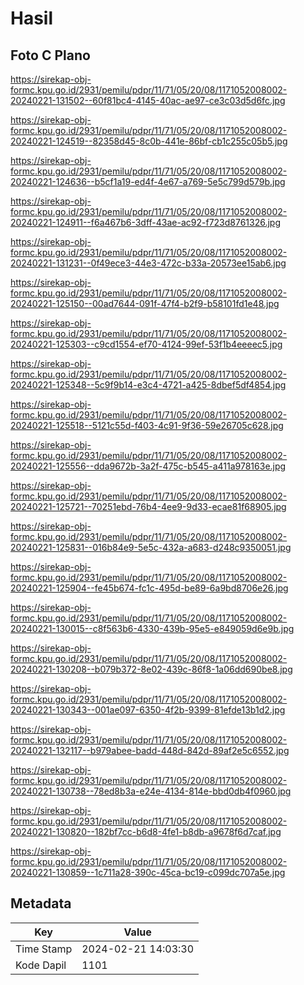 # Hasil

## Foto C Plano

https://sirekap-obj-formc.kpu.go.id/2931/pemilu/pdpr/11/71/05/20/08/1171052008002-20240221-131502--60f81bc4-4145-40ac-ae97-ce3c03d5d6fc.jpg

https://sirekap-obj-formc.kpu.go.id/2931/pemilu/pdpr/11/71/05/20/08/1171052008002-20240221-124519--82358d45-8c0b-441e-86bf-cb1c255c05b5.jpg

https://sirekap-obj-formc.kpu.go.id/2931/pemilu/pdpr/11/71/05/20/08/1171052008002-20240221-124636--b5cf1a19-ed4f-4e67-a769-5e5c799d579b.jpg

https://sirekap-obj-formc.kpu.go.id/2931/pemilu/pdpr/11/71/05/20/08/1171052008002-20240221-124911--f6a467b6-3dff-43ae-ac92-f723d8761326.jpg

https://sirekap-obj-formc.kpu.go.id/2931/pemilu/pdpr/11/71/05/20/08/1171052008002-20240221-131231--0f49ece3-44e3-472c-b33a-20573ee15ab6.jpg

https://sirekap-obj-formc.kpu.go.id/2931/pemilu/pdpr/11/71/05/20/08/1171052008002-20240221-125150--00ad7644-091f-47f4-b2f9-b58101fd1e48.jpg

https://sirekap-obj-formc.kpu.go.id/2931/pemilu/pdpr/11/71/05/20/08/1171052008002-20240221-125303--c9cd1554-ef70-4124-99ef-53f1b4eeeec5.jpg

https://sirekap-obj-formc.kpu.go.id/2931/pemilu/pdpr/11/71/05/20/08/1171052008002-20240221-125348--5c9f9b14-e3c4-4721-a425-8dbef5df4854.jpg

https://sirekap-obj-formc.kpu.go.id/2931/pemilu/pdpr/11/71/05/20/08/1171052008002-20240221-125518--5121c55d-f403-4c91-9f36-59e26705c628.jpg

https://sirekap-obj-formc.kpu.go.id/2931/pemilu/pdpr/11/71/05/20/08/1171052008002-20240221-125556--dda9672b-3a2f-475c-b545-a411a978163e.jpg

https://sirekap-obj-formc.kpu.go.id/2931/pemilu/pdpr/11/71/05/20/08/1171052008002-20240221-125721--70251ebd-76b4-4ee9-9d33-ecae81f68905.jpg

https://sirekap-obj-formc.kpu.go.id/2931/pemilu/pdpr/11/71/05/20/08/1171052008002-20240221-125831--016b84e9-5e5c-432a-a683-d248c9350051.jpg

https://sirekap-obj-formc.kpu.go.id/2931/pemilu/pdpr/11/71/05/20/08/1171052008002-20240221-125904--fe45b674-fc1c-495d-be89-6a9bd8706e26.jpg

https://sirekap-obj-formc.kpu.go.id/2931/pemilu/pdpr/11/71/05/20/08/1171052008002-20240221-130015--c8f563b6-4330-439b-95e5-e849059d6e9b.jpg

https://sirekap-obj-formc.kpu.go.id/2931/pemilu/pdpr/11/71/05/20/08/1171052008002-20240221-130208--b079b372-8e02-439c-86f8-1a06dd690be8.jpg

https://sirekap-obj-formc.kpu.go.id/2931/pemilu/pdpr/11/71/05/20/08/1171052008002-20240221-130343--001ae097-6350-4f2b-9399-81efde13b1d2.jpg

https://sirekap-obj-formc.kpu.go.id/2931/pemilu/pdpr/11/71/05/20/08/1171052008002-20240221-132117--b979abee-badd-448d-842d-89af2e5c6552.jpg

https://sirekap-obj-formc.kpu.go.id/2931/pemilu/pdpr/11/71/05/20/08/1171052008002-20240221-130738--78ed8b3a-e24e-4134-814e-bbd0db4f0960.jpg

https://sirekap-obj-formc.kpu.go.id/2931/pemilu/pdpr/11/71/05/20/08/1171052008002-20240221-130820--182bf7cc-b6d8-4fe1-b8db-a9678f6d7caf.jpg

https://sirekap-obj-formc.kpu.go.id/2931/pemilu/pdpr/11/71/05/20/08/1171052008002-20240221-130859--1c711a28-390c-45ca-bc19-c099dc707a5e.jpg


## Metadata

| Key        | Value               |
| ---------- | ------------------- |
| Time Stamp | 2024-02-21 14:03:30 |
| Kode Dapil | 1101                |



